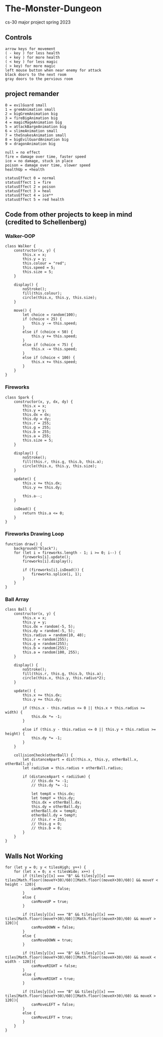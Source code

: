 # The-Monster-Dungeon
cs-30 major project spring 2023

## Controls
    arrow keys for movement
    ( - key ) for less health
    ( + key ) for more health
    ( < key ) for less magic
    ( > key) for more magic
    left mouse button when near enemy for attack
    black doors to the next room
    gray doors to the pervious room

## project remander 
    0 = evilGuard small
    1 = gremAnimation small
    2 = bigGremAnimation big
    3 = fireBigAnimation big
    4 = magicMageAnimation big
    5 = attackBargeAnimation big
    6 = slimeAnimation small
    7 = theSnakesAnimation small
    8 = bigEvilGuardAnimation big
    9 = dragonAnimation big

    null = no effect
    fire = damage over time, faster speed
    ice = no damage, stuck in place
    poison = damage over time, slower speed
    healthUp = +health

    statusEffect 0 = normal
    statusEffect 1 = fire
    statusEffect 2 = poison
    statusEffect 3 = heal
    statusEffect 4 = ice**
    statusEffect 5 = red health


## Code from other projects to keep in mind (credited to Schellenberg)
### Walker-OOP

    class Walker {
        constructor(x, y) {
            this.x = x;
            this.y = y;
            this.colour = "red";
            this.speed = 5;
            this.size = 5;
        }

        display() {
            noStroke();
            fill(this.colour);
            circle(this.x, this.y, this.size);
        }
  
        move() {
            let choice = random(100);
            if (choice < 25) {
                this.y -= this.speed;
            }
            else if (choice < 50) {
                this.y += this.speed;
            }
            else if (choice < 75) {
                this.x -= this.speed;
            }
            else if (choice < 100) {
                this.x += this.speed;
            }
        }
    }

### Fireworks

    class Spark {
        constructor(x, y, dx, dy) {
            this.x = x;
            this.y = y;
            this.dx = dx;
            this.dy = dy;
            this.r = 255;
            this.g = 255;
            this.b = 255;
            this.a = 255;
            this.size = 5;
        }

        display() {
            noStroke();
            fill(this.r, this.g, this.b, this.a);
            circle(this.x, this.y, this.size);
        }

        update() {
            this.x += this.dx;
            this.y += this.dy;

            this.a--;
        }

        isDead() {
            return this.a <= 0;
        }
    }

### Fireworks Drawing Loop

    function draw() {
        background("black");
        for (let i = fireworks.length - 1; i >= 0; i--) {
            fireworks[i].update();
            fireworks[i].display();

            if (fireworks[i].isDead()) {
                fireworks.splice(i, 1);
            }
        }
    }

### Ball Array

    class Ball {
        constructor(x, y) {
            this.x = x;
            this.y = y;
            this.dx = random(-5, 5);
            this.dy = random(-5, 5);
            this.radius = random(10, 40);
            this.r = random(255);
            this.g = random(255);
            this.b = random(255);
            this.a = random(100, 255);
        }

        display() {
            noStroke();
            fill(this.r, this.g, this.b, this.a);
            circle(this.x, this.y, this.radius*2);
        }

        update() {
            this.x += this.dx;
            this.y += this.dy;

            if (this.x - this.radius <= 0 || this.x + this.radius >= width) {
                this.dx *= -1;
            }

            else if (this.y - this.radius <= 0 || this.y + this.radius >= height) {
                this.dy *= -1;
            }
        }

        collisionCheck(otherBall) {
            let distanceApart = dist(this.x, this.y, otherBall.x, otherBall.y);
            let radiiSum = this.radius + otherBall.radius;

            if (distanceApart < radiiSum) {
                // this.dx *= -1;
                // this.dy *= -1;

                let tempX = this.dx;
                let tempY = this.dy;
                this.dx = otherBall.dx;
                this.dy = otherBall.dy;
                otherBall.dx = tempX;
                otherBall.dy = tempY;
                // this.r = 255;
                // this.g = 0;
                // this.b = 0;
            }
        }
    }

## Walls Not Working
    for (let y = 0; y < tilesHigh; y++) {
        for (let x = 0; x < tilesWide; x++) {
            if (tiles[y][x] === "B" && tiles[y][x] === tiles[Math.floor((moveY+30)/60)][Math.floor((moveX+30)/60)] && moveY < height - 120){
                canMoveUP = false;
            }
            else {
                canMoveUP = true;
            }

            if (tiles[y][x] === "B" && tiles[y][x] === tiles[Math.floor((moveY+30)/60)][Math.floor((moveX+30)/60) && moveY > 120]){
                canMoveDOWN = false;
            }
            else {
                canMoveDOWN = true;
            }
      
            if (tiles[y][x] === "B" && tiles[y][x] === tiles[Math.floor((moveY+30)/60)][Math.floor((moveX+30)/60) && moveX < width - 120]){
                canMoveRIGHT = false;
            }
            else {
                canMoveRIGHT = true;
            }

            if (tiles[y][x] === "B" && tiles[y][x] === tiles[Math.floor((moveY+30)/60)][Math.floor((moveX+30)/60) && moveX > 120]){
                canMoveLEFT = false;
            }
            else {
                canMoveLEFT = true;
            }
        }
    }


